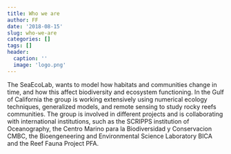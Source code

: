```yaml
---
title: Who we are
author: FF
date: '2018-08-15'
slug: who-we-are
categories: []
tags: []
header:
  caption: ''
  image: 'logo.png'
---
```


The SeaEcoLab, wants to model how habitats and communities change in time, and how this affect biodiversity and ecosystem functioning. 
In the Gulf of California the group is working extensively using numerical ecology techniques, generalized models, and remote sensing to study rocky reefs communities. 
The group is involved in different projects and is collaborating with international institutions, such as the SCRIPPS institution of Oceanography, the Centro Marino para la Biodiversidad y Conservacion CMBC, the Bioengeneering and Environmental Science Laboratory BICA and the Reef Fauna Project PFA. 